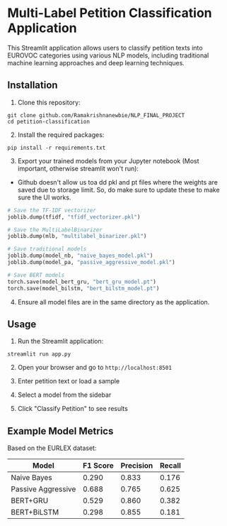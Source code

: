 # Multi-Label Petition Classification Application

This Streamlit application allows users to classify petition texts into EUROVOC categories using various NLP models, including traditional machine learning approaches and deep learning techniques.

## Installation

1. Clone this repository:
```
git clone github.com/Ramakrishnanewbie/NLP_FINAL_PROJECT
cd petition-classification
```

2. Install the required packages:
```
pip install -r requirements.txt
```

3. Export your trained models from your Jupyter notebook (Most important, otherwise streamlit won't run):

* Github doesn't allow us toa dd pkl and pt files where the weights are saved due to storage limit. So, do make sure to update these to make sure the UI works. 

```python
# Save the TF-IDF vectorizer
joblib.dump(tfidf, "tfidf_vectorizer.pkl")

# Save the MultiLabelBinarizer
joblib.dump(mlb, "multilabel_binarizer.pkl")

# Save traditional models
joblib.dump(model_nb, "naive_bayes_model.pkl")
joblib.dump(model_pa, "passive_aggressive_model.pkl")

# Save BERT models
torch.save(model_bert_gru, "bert_gru_model.pt")
torch.save(model_bilstm, "bert_bilstm_model.pt")
```

4. Ensure all model files are in the same directory as the application.

## Usage

1. Run the Streamlit application:
```
streamlit run app.py
```

2. Open your browser and go to `http://localhost:8501`

3. Enter petition text or load a sample

4. Select a model from the sidebar

5. Click "Classify Petition" to see results

## Example Model Metrics

Based on the EURLEX dataset:

| Model | F1 Score | Precision | Recall |
|-------|----------|-----------|--------|
| Naive Bayes | 0.290 | 0.833 | 0.176 |
| Passive Aggressive | 0.688 | 0.765 | 0.625 |
| BERT+GRU | 0.529 | 0.860 | 0.382 |
| BERT+BiLSTM | 0.298 | 0.855 | 0.181 |


